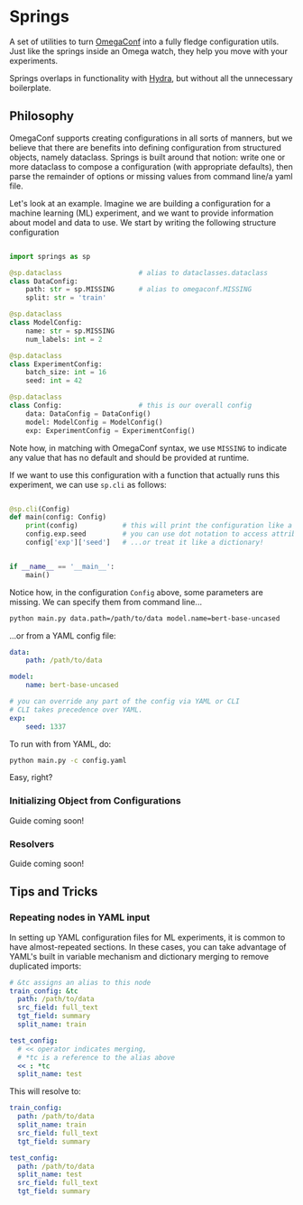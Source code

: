 # Springs

A set of utilities to turn [OmegaConf](https://omegaconf.readthedocs.io/) into a fully fledge configuration utils.
Just like the springs inside an Omega watch, they help you move with your experiments.

Springs overlaps in functionality with [Hydra](https://hydra.cc/), but without all the unnecessary boilerplate.


## Philosophy

OmegaConf supports creating configurations in all sorts of manners, but we believe that there are benefits into defining configuration from structured objects, namely dataclass.
Springs is built around that notion: write one or more dataclass to compose a configuration (with appropriate defaults), then parse the remainder of options or missing values from command line/a yaml file.

Let's look at an example. Imagine we are building a configuration for a machine learning (ML) experiment, and we want to provide information about model and data to use.
We start by writing the following structure configuration

```python

import springs as sp

@sp.dataclass                   # alias to dataclasses.dataclass
class DataConfig:
    path: str = sp.MISSING      # alias to omegaconf.MISSING
    split: str = 'train'

@sp.dataclass
class ModelConfig:
    name: str = sp.MISSING
    num_labels: int = 2

@sp.dataclass
class ExperimentConfig:
    batch_size: int = 16
    seed: int = 42

@sp.dataclass
class Config:                   # this is our overall config
    data: DataConfig = DataConfig()
    model: ModelConfig = ModelConfig()
    exp: ExperimentConfig = ExperimentConfig()


```

Note how, in matching with OmegaConf syntax, we use `MISSING` to indicate any value that has no default and should be provided at runtime.

If we want to use this configuration with a function that actually runs this experiment, we can use `sp.cli` as follows:

```python

@sp.cli(Config)
def main(config: Config)
    print(config)           # this will print the configuration like a dict
    config.exp.seed         # you can use dot notation to access attributes...
    config['exp']['seed']   # ...or treat it like a dictionary!


if __name__ == '__main__':
    main()

```

Notice how, in the configuration `Config` above, some parameters are missing.
We can specify them from command line...

```bash
python main.py data.path=/path/to/data model.name=bert-base-uncased
```

...or from a YAML config file:

```YAML
data:
    path: /path/to/data

model:
    name: bert-base-uncased

# you can override any part of the config via YAML or CLI
# CLI takes precedence over YAML.
exp:
    seed: 1337

```

To run with from YAML, do:

```bash
python main.py -c config.yaml
```

Easy, right?

### Initializing Object from Configurations

Guide coming soon!

### Resolvers

Guide coming soon!


## Tips and Tricks


### Repeating nodes in YAML input

In setting up YAML configuration files for ML experiments, it is common to
have almost-repeated sections.
In these cases, you can take advantage of YAML's built in variable mechanism and dictionary merging to remove duplicated imports:

```yaml
# &tc assigns an alias to this node
train_config: &tc
  path: /path/to/data
  src_field: full_text
  tgt_field: summary
  split_name: train

test_config:
  # << operator indicates merging,
  # *tc is a reference to the alias above
  << : *tc
  split_name: test
```

This will resolve to:

```yaml
train_config:
  path: /path/to/data
  split_name: train
  src_field: full_text
  tgt_field: summary

test_config:
  path: /path/to/data
  split_name: test
  src_field: full_text
  tgt_field: summary
```